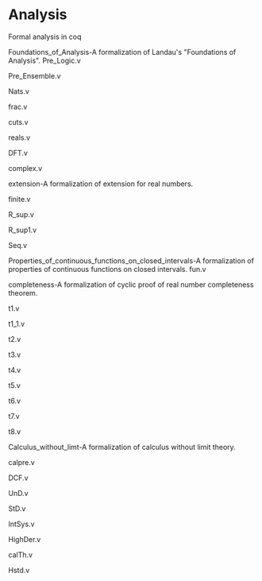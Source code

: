 # Analysis
Formal analysis in coq

Foundations_of_Analysis-A formalization of Landau's "Foundations of Analysis".
Pre_Logic.v

Pre_Ensemble.v

Nats.v

frac.v

cuts.v

reals.v

DFT.v

complex.v

extension-A formalization of extension for real numbers.

finite.v

R_sup.v

R_sup1.v

Seq.v

Properties_of_continuous_functions_on_closed_intervals-A formalization of properties of continuous functions on closed intervals.
fun.v

completeness-A formalization of cyclic proof of real number completeness theorem.

t1.v

t1_1.v

t2.v

t3.v

t4.v

t5.v

t6.v

t7.v

t8.v

Calculus_without_limt-A formalization of calculus without limit theory.

calpre.v

DCF.v

UnD.v

StD.v

IntSys.v

HighDer.v

calTh.v

Hstd.v



